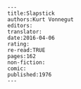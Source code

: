 
    ---
    title:Slapstick
    authors:Kurt Vonnegut
    editors:
    translator:
    date:2016-04-06
    rating:
    re-read:TRUE
    pages:162
    non-fiction:
    comic:
    published:1976
    ---

    